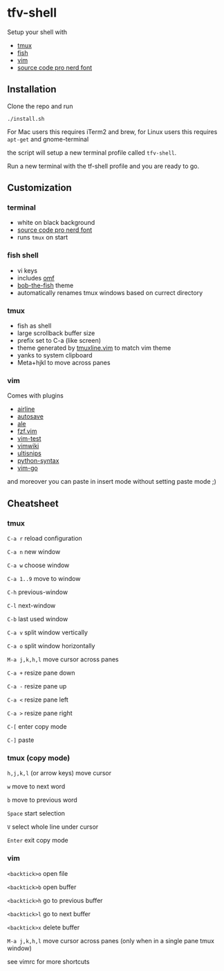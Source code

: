# tfv-shell

Setup your shell with

* [tmux](https://github.com/tmux/tmux)
* [fish](https://fishshell.com/)
* [vim](https://www.vim.org/)
* [source code pro nerd font](https://github.com/ryanoasis/nerd-fonts)

## Installation

Clone the repo and run

    ./install.sh

For Mac users this requires iTerm2 and brew, for Linux users this requires `apt-get` and gnome-terminal

the script will setup a new terminal profile called `tfv-shell`. 

Run a new terminal with the tf-shell profile and you are ready to go.

## Customization

### terminal

* white on black background
* [source code pro nerd font](https://github.com/ryanoasis/nerd-fonts)
* runs `tmux` on start 

### fish shell

* vi keys
* includes [omf](https://github.com/oh-my-fish/oh-my-fish)
* [bob-the-fish](https://github.com/oh-my-fish/theme-bobthefish) theme
* automatically renames tmux windows based on currect directory

### tmux

* fish as shell
* large scrollback buffer size
* prefix set to C-a (like screen)
* theme generated by [tmuxline.vim](https://github.com/edkolev/tmuxline.vim) to match vim theme
* yanks to system clipboard
* Meta+hjkl to move across panes

### vim

Comes with plugins

* [airline](https://github.com/vim-airline/vim-airline)
* [autosave](https://github.com/907th/vim-auto-save)
* [ale](https://github.com/dense-analysis/ale)
* [fzf.vim](https://github.com/junegunn/fzf.vim)
* [vim-test](https://github.com/janko/vim-test)
* [vimwiki](https://github.com/vimwiki/vimwiki)
* [ultisnips](https://github.com/SirVer/ultisnips)
* [python-syntax](https://github.com/vim-python/python-syntax)
* [vim-go](https://github.com/fatih/vim-go)

and moreover you can paste in insert mode without setting paste mode ;)

## Cheatsheet

### tmux

`C-a r` reload configuration
 
`C-a n` new window

`C-a w` choose window

`C-a 1..9` move to window
 
`C-h` previous-window

`C-l` next-window

`C-b` last used window
 
`C-a v` split window vertically

`C-a o` split window horizontally
 
`M-a j,k,h,l` move cursor across panes
 
`C-a +` resize pane down 

`C-a -` resize pane up

`C-a <` resize pane left

`C-a >` resize pane right
 
`C-[` enter copy mode

`C-]` paste

### tmux (copy mode)

`h,j,k,l` (or arrow keys) move cursor

`w` move to next word

`b` move to previous word

`Space`  start selection

`V` select whole line under cursor

`Enter` exit copy mode

### vim
 
`<backtick>o` open file

`<backtick>b` open buffer

`<backtick>h` go to previous buffer

`<backtick>l` go to next buffer

`<backtick>x` delete buffer

`M-a j,k,h,l` move cursor across panes (only when in a single pane tmux window)

see vimrc for more shortcuts

